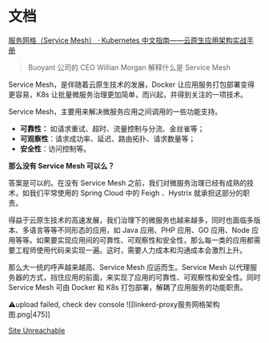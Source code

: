 
# 文档

[服务网格（Service Mesh） · Kubernetes 中文指南——云原生应用架构实战手册](https://jimmysong.io/kubernetes-handbook/usecases/service-mesh.html)

> Buoyant 公司的 CEO Willian Morgan 解释什么是 Service Mesh

Service Mesh，是伴随着云原生技术的发展，Docker 让应用服务打包部署变得更容易，K8s 让批量微服务治理更加简单，而兴起，并得到关注的一项技术。

Service Mesh，主要用来解决微服务应用之间调用的一些功能支持。

- **可靠性：** 如请求重试、超时、流量控制与分流、金丝雀等；
- **可观察性**：请求成功率、延迟、路由拓扑、请求数量等；
- **安全性**：访问控制等。

**那么没有 Service Mesh 可以么？**

答案是可以的。在没有 Service Mesh 之前，我们对微服务治理已经有成熟的技术，如我们平常使用的 Spring Cloud 中的 Feigh 、Hystrix 就承担这部分的职责。

得益于云原生技术的高速发展，我们治理下的微服务也越来越多，同时也面临多版本、多语言等等不同形态的应用，如 Java 应用、PHP 应用、GO 应用、Node 应用等等。如果要实现应用间的可靠性、可观察性和安全性，那么每一类的应用都需要工程师使用代码来实现一遍。这时，需要人力成本和沟通成本会激烈上升。

那么大一统的呼声越来越高、Service Mesh 应运而生。Service Mesh 以代理服务器的方式，挡住应用的前面，来实现了应用的可靠性、可观察性和安全性。同时 Service Mesh 可由 Docker 和 K8s 打包部署，解耦了应用服务的功能职责。

⚠️upload failed, check dev console
![[linkerd-proxy服务网格架构图.png|475]]

[Site Unreachable](https://buoyant.io/what-is-a-service-mesh)
